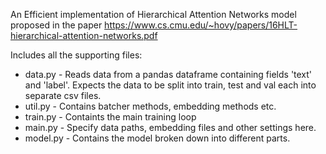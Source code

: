 An Efficient implementation of Hierarchical Attention Networks model proposed in the paper https://www.cs.cmu.edu/~hovy/papers/16HLT-hierarchical-attention-networks.pdf

Includes all the supporting files:

- data.py - Reads data from a pandas dataframe containing fields 'text' and 'label'. Expects the data to be split into train, test and val each into separate csv files.
- util.py - Contains batcher methods, embedding methods etc.
- train.py - Containts the main training loop
- main.py - Specify data paths, embedding files and other settings here.
- model.py - Contains the model broken down into different parts.
